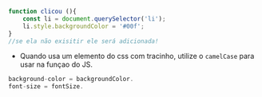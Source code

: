 ```js
function clicou (){
	const li = document.querySelector('li');
	li.style.backgroundColor = '#00f';
}
//se ela não exisitir ele será adicionada!
```
- Quando usa um elemento do css com tracinho, utilize o ``camelCase`` para usar na funçao do JS.
```js
background-color = backgroundColor.
font-size = fontSize.
```

